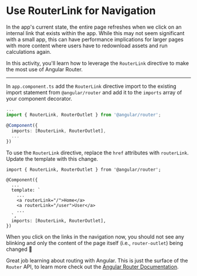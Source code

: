 # Use RouterLink for Navigation

In the app's current state, the entire page refreshes when we click on an internal link that exists within the app. While this may not seem significant with a small app, this can have performance implications for larger pages with more content where users have to redownload assets and run calculations again.

In this activity, you'll learn how to leverage the `RouterLink` directive to make the most use of Angular Router.

<hr>

<docs-workflow>

<docs-step title="Import `RouterLink` directive">

In `app.component.ts` add the `RouterLink` directive import to the existing import statement from `@angular/router` and add it to the `imports` array of your component decorator.

```ts
...
import { RouterLink, RouterOutlet } from '@angular/router';

@Component({
  imports: [RouterLink, RouterOutlet],
  ...
})
```

</docs-step>

<docs-step title="Add a `routerLink` to template">

To use the `RouterLink` directive, replace the `href` attributes with `routerLink`. Update the template with this change.

```angular-ts
import { RouterLink, RouterOutlet } from '@angular/router';

@Component({
  ...
  template: `
    ...
    <a routerLink="/">Home</a>
    <a routerLink="/user">User</a>
    ...
  `,
  imports: [RouterLink, RouterOutlet],
})
```

</docs-step>

</docs-workflow>

When you click on the links in the navigation now, you should not see any blinking and only the content of the page itself (i.e., `router-outlet`) being changed 🎉

Great job learning about routing with Angular. This is just the surface of the `Router` API, to learn more check out the [Angular Router Documentation](guide/routing).
